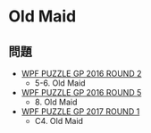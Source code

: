 # Old Maid

## 問題
- [WPF PUZZLE GP 2016 ROUND 2](../questions/wpfpgp2016_2.md)
	- 5-6. Old Maid
- [WPF PUZZLE GP 2016 ROUND 5](../questions/wpfpgp2016_5.md)
	- 8\. Old Maid
- [WPF PUZZLE GP 2017 ROUND 1](../questions/wpfpgp2017_1.md)
	- C4. Old Maid

